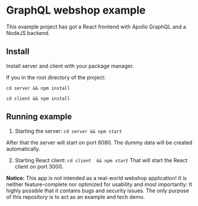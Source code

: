 # GraphQL webshop example

This example project has got a React frontend with Apollo GraphQL and a NodeJS backend. 

## Install 

Install server and client with your package manager.

If you in the root directory of the project: 

```cd server && npm install```

```cd client && npm install```

## Running example
1. Starting the server:
```cd server && npm start```

After that the server will start on port 8080. The dummy data will be created automatically. 

2. Starting React client: 
```cd client  && npm start```
That will start the React client on port 3000.


**Notice:** This app is not intended as a real-world webshop application! It is neither feature-complete nor optimized for usability and most importantly: It highly possible that it contains bugs and security issues. The only purpose of this repository is to act as an example and tech demo.

